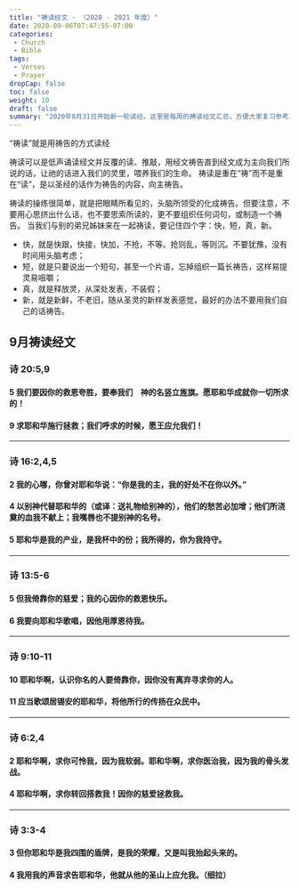 ```yaml
---
title: "祷读经文 - （2020 - 2021 年度）"
date: 2020-09-06T07:47:55-07:00
categories:
 - Church
 - Bible
tags:
 - Verses
 - Prayer
dropCap: false
toc: false
weight: 10
draft: false
summary: "2020年8月31日开始新一轮读经。这里是每周的祷读经文汇总，方便大家复习参考。经文按照时间先后次序排列。最近一周的祷读经文在上面，以前的经文放在下面。"
---
```

“祷读”就是用祷告的方式读经

祷读可以是低声诵读经文并反覆的读、推敲，用经文祷告直到经文成为主向我们所说的话，让祂的话进入我们的灵里，喂养我们的生命。
祷读是重在“祷”而不是重在“读”，是以圣经的话作为祷告的内容，向主祷告。

祷读的操练很简单，就是把眼睛所看见的，头脑所领受的化成祷告。但要注意，不要用心思挤出什么话，也不要思索所读的，更不要组织任何词句，或制造一个祷告。
当我们与别的弟兄姊妹来在一起祷读，要记住四个字：快，短，真，新。
* 快，就是快跟，快接，快加，不抢，不等。抢则乱，等则沉。不要犹豫，没有时间用头脑考虑；
* 短，就是只要说出一个短句，甚至一个片语，忘掉组织一篇长祷告，这样易提灵易咀嚼；
* 真，就是释放灵，从深处发表，不装假；
* 新，就是新鲜，不老旧，随从圣灵的新样发表感觉，最好的办法不要用我们自己的话祷告。

## 9月祷读经文

### 诗 20:5,9
#### 5	我们要因你的救恩夸胜，要奉我们　神的名竖立旌旗。愿耶和华成就你一切所求的！
#### 9	求耶和华施行拯救；我们呼求的时候，愿王应允我们！

<hr>

### 诗 16:2,4,5
#### 2	我的心哪，你曾对耶和华说：“你是我的主，我的好处不在你以外。”
#### 4	以别神代替耶和华的（或译：送礼物给别神的），他们的愁苦必加增；他们所浇奠的血我不献上；我嘴唇也不提别神的名号。
#### 5	耶和华是我的产业，是我杯中的份；我所得的，你为我持守。

<hr>

### 诗 13:5-6
####    5	但我倚靠你的慈爱；我的心因你的救恩快乐。
####    6	我要向耶和华歌唱，因他用厚恩待我。
    
<hr>

### 诗 9:10-11
####    10	耶和华啊，认识你名的人要倚靠你，因你没有离弃寻求你的人。
####    11	应当歌颂居锡安的耶和华，将他所行的传扬在众民中。

<hr>

### 诗 6:2,4
####    2	耶和华啊，求你可怜我，因为我软弱。耶和华啊，求你医治我，因为我的骨头发战。
####    4	耶和华啊，求你转回搭救我！因你的慈爱拯救我。

<hr>

### 诗 3:3-4
####     3	但你耶和华是我四围的盾牌，是我的荣耀，又是叫我抬起头来的。
####     4	我用我的声音求告耶和华，他就从他的圣山上应允我。（细拉）
